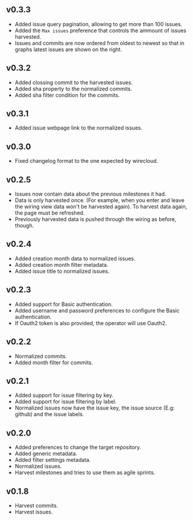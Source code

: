 ## v0.3.3

- Added issue query pagination, allowing to get more than 100 issues.
- Added the `Max issues` preference that controls the ammount of issues harvested.
- Issues and commits are now ordered from oldest to newest so that in graphs latest issues are shown on the right.

## v0.3.2

- Added clossing commit to the harvested issues.
- Added sha property to the normalized commits.
- Added sha filter condition for the commits.

## v0.3.1

- Added issue webpage link to the normalized issues.

## v0.3.0

- Fixed changelog format to the one expected by wirecloud.

## v0.2.5

- Issues now contain data about the previous milestones it had.
- Data is only harvested once. (For example, when you enter and leave the wiring view data won't be harvested again). To harvest data again, the page must be refreshed.
- Previously harvested data is pushed through the wiring as before, though.

## v0.2.4

- Added creation month data to normalized issues.
- Added creation month filter metadata.
- Added issue title to normalized issues.

## v0.2.3

- Added support for Basic authentication.
- Added username and password preferences to configure the Basic authentication.
- If Oauth2 token is also provided, the operator will use Oauth2.

## v0.2.2

- Normalized commits.
- Added month filter for commits.

## v0.2.1

- Added support for issue filtering by key.
- Added support for issue filtering by label.
- Normalized issues now have the issue key, the issue source (E.g: github) and the issue labels.

## v0.2.0

- Added preferences to change the target repository.
- Added generic metadata.
- Added filter settings metadata.
- Normalized issues.
- Harvest milestones and tries to use them as agile sprints.

## v0.1.8

- Harvest commits.
- Harvest issues.
